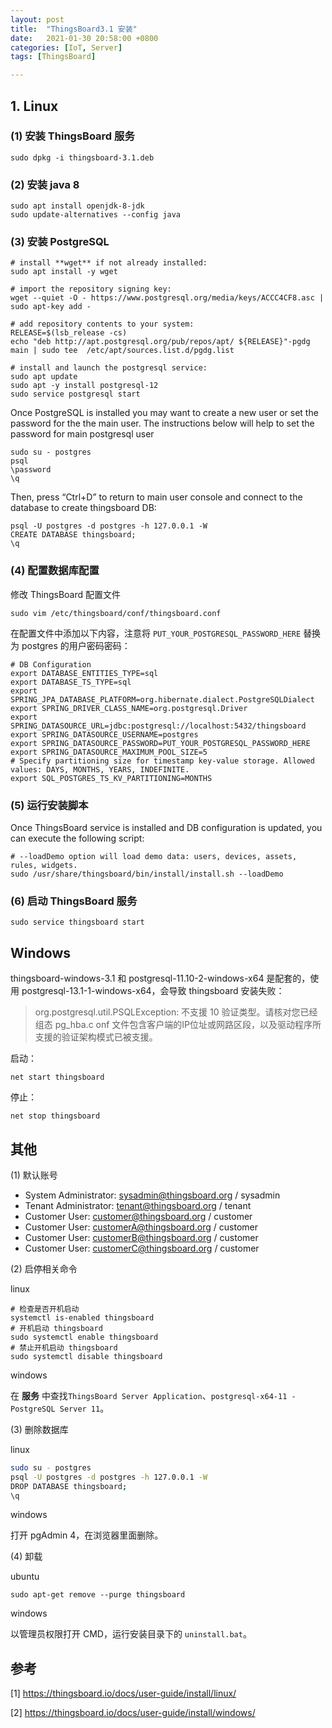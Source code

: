 ```yaml
---
layout: post
title:  "ThingsBoard3.1 安装"
date:   2021-01-30 20:58:00 +0800
categories: [IoT, Server]
tags: [ThingsBoard]

---
```


## 1. Linux

### (1) 安装 ThingsBoard 服务

```shell
sudo dpkg -i thingsboard-3.1.deb
```

### (2) 安装 java 8

```shell
sudo apt install openjdk-8-jdk
sudo update-alternatives --config java
```

### (3) 安装 PostgreSQL

```shell
# install **wget** if not already installed:
sudo apt install -y wget

# import the repository signing key:
wget --quiet -O - https://www.postgresql.org/media/keys/ACCC4CF8.asc | sudo apt-key add -

# add repository contents to your system:
RELEASE=$(lsb_release -cs)
echo "deb http://apt.postgresql.org/pub/repos/apt/ ${RELEASE}"-pgdg main | sudo tee  /etc/apt/sources.list.d/pgdg.list

# install and launch the postgresql service:
sudo apt update
sudo apt -y install postgresql-12
sudo service postgresql start
```

Once PostgreSQL is installed you may want to create a new user or set the password for the the main user.  The instructions below will help to set the password for main postgresql user

```shell
sudo su - postgres
psql
\password
\q
```

Then, press “Ctrl+D” to return to main user console and connect to the database to create thingsboard DB:

```shell
psql -U postgres -d postgres -h 127.0.0.1 -W
CREATE DATABASE thingsboard;
\q
```

### (4) 配置数据库配置

修改 ThingsBoard 配置文件

```shell
sudo vim /etc/thingsboard/conf/thingsboard.conf
```

在配置文件中添加以下内容，注意将 `PUT_YOUR_POSTGRESQL_PASSWORD_HERE` 替换为 postgres 的用户密码密码：

```shell
# DB Configuration 
export DATABASE_ENTITIES_TYPE=sql
export DATABASE_TS_TYPE=sql
export SPRING_JPA_DATABASE_PLATFORM=org.hibernate.dialect.PostgreSQLDialect
export SPRING_DRIVER_CLASS_NAME=org.postgresql.Driver
export SPRING_DATASOURCE_URL=jdbc:postgresql://localhost:5432/thingsboard
export SPRING_DATASOURCE_USERNAME=postgres
export SPRING_DATASOURCE_PASSWORD=PUT_YOUR_POSTGRESQL_PASSWORD_HERE
export SPRING_DATASOURCE_MAXIMUM_POOL_SIZE=5
# Specify partitioning size for timestamp key-value storage. Allowed values: DAYS, MONTHS, YEARS, INDEFINITE.
export SQL_POSTGRES_TS_KV_PARTITIONING=MONTHS
```

### (5) 运行安装脚本

Once ThingsBoard service is installed and DB configuration is updated, you can execute the following script:

```
# --loadDemo option will load demo data: users, devices, assets, rules, widgets.
sudo /usr/share/thingsboard/bin/install/install.sh --loadDemo
```

### (6) 启动 ThingsBoard 服务

```shell
sudo service thingsboard start
```

## Windows

thingsboard-windows-3.1 和 postgresql-11.10-2-windows-x64 是配套的，使用 postgresql-13.1-1-windows-x64，会导致 thingsboard 安装失败：

> org.postgresql.util.PSQLException: 不支援 10 验证类型。请核对您已经组态 pg_hba.c
> onf 文件包含客户端的IP位址或网路区段，以及驱动程序所支援的验证架构模式已被支援。

启动：

```
net start thingsboard
```

停止：

```
net stop thingsboard
```

## 其他

(1) 默认账号

- System Administrator: sysadmin@thingsboard.org / sysadmin
- Tenant Administrator: tenant@thingsboard.org / tenant
- Customer User: customer@thingsboard.org / customer
- Customer User: customerA@thingsboard.org / customer
- Customer User: customerB@thingsboard.org / customer
- Customer User: customerC@thingsboard.org / customer

(2) 启停相关命令

linux

```shell
# 检查是否开机启动
systemctl is-enabled thingsboard
# 开机启动 thingsboard
sudo systemctl enable thingsboard
# 禁止开机启动 thingsboard
sudo systemctl disable thingsboard
```

windows

在 **服务** 中查找`ThingsBoard Server Application`、`postgresql-x64-11 - PostgreSQL Server 11`。

(3) 删除数据库

linux

```bash
sudo su - postgres
psql -U postgres -d postgres -h 127.0.0.1 -W
DROP DATABASE thingsboard;
\q
```

windows

打开 pgAdmin 4，在浏览器里面删除。

(4) 卸载

ubuntu

```shell
sudo apt-get remove --purge thingsboard
```

windows

以管理员权限打开 CMD，运行安装目录下的 `uninstall.bat`。

## 参考

[1] https://thingsboard.io/docs/user-guide/install/linux/

[2] https://thingsboard.io/docs/user-guide/install/windows/